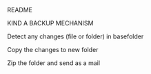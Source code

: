 README

KIND A BACKUP MECHANISM

Detect any changes (file or folder) in basefolder

Copy the changes to new folder

Zip the folder and send as a mail
